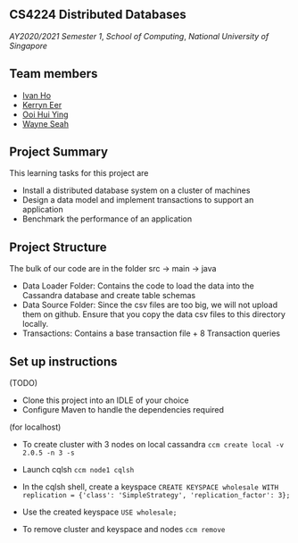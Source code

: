 ## CS4224 Distributed Databases
*AY2020/2021 Semester 1*, *School of Computing*, *National University of Singapore*

## Team members
- [Ivan Ho](https://github.com/ihwk1996)
- [Kerryn Eer](https://github.com/KerrynEer)
- [Ooi Hui Ying](https://github.com/ooihuiying)
- [Wayne Seah](https://github.com/wayneswq)

## Project Summary
This learning tasks for this project are 
- Install a distributed database system on a cluster of machines
- Design a data model and implement transactions to support an application
- Benchmark the performance of an application

## Project Structure
The bulk of our code are in the folder src -> main -> java
- Data Loader Folder: Contains the code to load the data into the Cassandra database and create table schemas
- Data Source Folder: Since the csv files are too big, we will not upload them on github. Ensure that you copy the data csv files to this directory locally. 
- Transactions: Contains a base transaction file + 8 Transaction queries

## Set up instructions
(TODO)
- Clone this project into an IDLE of your choice
- Configure Maven to handle the dependencies required

(for localhost)
- To create cluster with 3 nodes on local cassandra
`ccm create local -v 2.0.5 -n 3 -s`

- Launch cqlsh
`ccm node1 cqlsh`

- In the cqlsh shell, create a keyspace
`CREATE KEYSPACE wholesale WITH replication = {'class': 'SimpleStrategy', 'replication_factor': 3};`

- Use the created keyspace
`USE wholesale;`

- To remove cluster and keyspace and nodes
`ccm remove`
